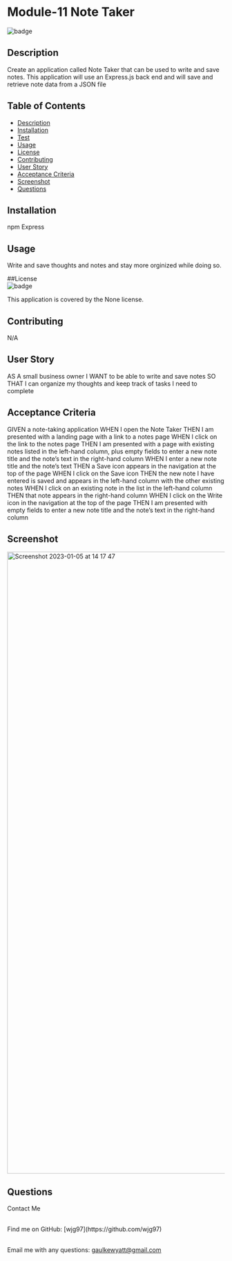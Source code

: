 # Module-11 Note Taker
  
  ![badge](https://img.shields.io/badge/license-None-orange)<br />

  ## Description
  Create an application called Note Taker that can be used to write and save notes. This application will use an Express.js back end and will save and retrieve note data from a JSON file

  ## Table of Contents
  - [Description](#description)
  - [Installation](#installation)
  - [Test](#tests)
  - [Usage](#usage)
  - [License](#license)
  - [Contributing](#contributing)
  - [User Story](#userStory)
  - [Acceptance Criteria](#acceptanceCriteria)
  - [Screenshot](#screenShot)
  - [Questions](#questions)

  ## Installation
  npm Express

  ## Usage
  Write and save thoughts and notes and stay more orginized while doing so.

  ##License <br>
  ![badge](https://img.shields.io/badge/license-None-orange)
  <br />

  This application is covered by the None license. 

  ## Contributing
  N/A

  ## User Story
  AS A small business owner
  I WANT to be able to write and save notes
  SO THAT I can organize my thoughts and keep track of tasks I need to complete


  ## Acceptance Criteria
  GIVEN a note-taking application
  WHEN I open the Note Taker
  THEN I am presented with a landing page with a link to a notes page
  WHEN I click on the link to the notes page
  THEN I am presented with a page with existing notes listed in the left-hand column, plus empty fields to enter a new note title and the note’s text in the right-hand column
  WHEN I enter a new note title and the note’s text
  THEN a Save icon appears in the navigation at the top of the page
  WHEN I click on the Save icon
  THEN the new note I have entered is saved and appears in the left-hand column with the other existing notes
  WHEN I click on an existing note in the list in the left-hand column
  THEN that note appears in the right-hand column
  WHEN I click on the Write icon in the navigation at the top of the page
  THEN I am presented with empty fields to enter a new note title and the note’s text in the right-hand column


  ## Screenshot
  <img width="1440" alt="Screenshot 2023-01-05 at 14 17 47" src="https://user-images.githubusercontent.com/113846649/210931877-21367bea-22be-458d-8cd7-6076205ae957.png">


  ## Questions
  Contact Me<br />

  <br />
  Find me on GitHub: [wjg97](https://github.com/wjg97)<br />
  <br />

  Email me with any questions: gaulkewyatt@gmail.com<br /><br />

